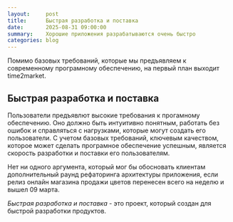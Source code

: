 ```yaml
---
layout:     post
title:      Быстрая разработка и поставка
date:       2025-08-31 09:00:00
summary:    Хорошие приложения разрабатываются очень быстро
categories: blog
---
```


Помимо базовых требований, которые мы предъявляем к современному програмному обеспечению, на первый план выходит time2market.

## Быстрая разработка и поставка

Пользователи предъявлют высокие требования к прогамному обеспечению. Оно должно быть интуитивно понятным, работать без ошибок и справляться с нагрузками, которые могут создать его пользователи.
С учетом базовых требований, ключевым качеством, которое может сделать програмное обеспечение успешным, является скорость разработки и поставки его пользователям.  
  
Нет ни одного аргумента, который мог бы обосновать клиентам дополнительный раунд рефаторинга архитектуры приложения, если релиз онлайн магазина продажи цветов перенесен всего на неделю и вышел 09 марта.  
  
_Быстрая разработка и поставка_ - это проект, который создан для быстрой разработки продуктов.